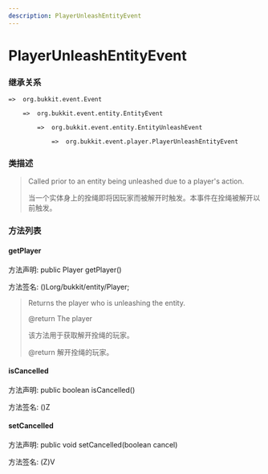 ```yaml
---
description: PlayerUnleashEntityEvent
---
```


# PlayerUnleashEntityEvent

### 继承关系

    =>  org.bukkit.event.Event

        =>  org.bukkit.event.entity.EntityEvent

            =>  org.bukkit.event.entity.EntityUnleashEvent

                =>  org.bukkit.event.player.PlayerUnleashEntityEvent

### 类描述

> Called prior to an entity being unleashed due to a player's action.
>
>
> 
> 当一个实体身上的拴绳即将因玩家而被解开时触发。本事件在拴绳被解开以前触发。

### 方法列表

#### getPlayer

方法声明: public Player getPlayer()

方法签名: ()Lorg/bukkit/entity/Player;

> Returns the player who is unleashing the entity.
>
> @return The player
>
>
> 
> 该方法用于获取解开拴绳的玩家。
>
> @return 解开拴绳的玩家。

#### isCancelled

方法声明: public boolean isCancelled()

方法签名: ()Z

#### setCancelled

方法声明: public void setCancelled(boolean cancel)

方法签名: (Z)V
